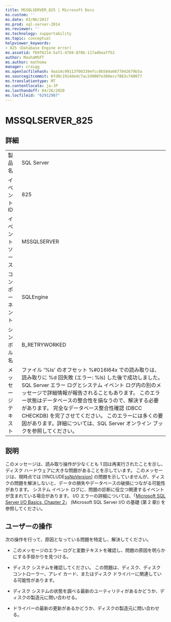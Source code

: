 ```yaml
---
title: MSSQLSERVER_825 | Microsoft Docs
ms.custom: ''
ms.date: 03/06/2017
ms.prod: sql-server-2014
ms.reviewer: ''
ms.technology: supportability
ms.topic: conceptual
helpviewer_keywords:
- 825 (Database Engine error)
ms.assetid: f69f8214-5af1-4769-878b-117ad6eaff52
author: MashaMSFT
ms.author: mathoma
manager: craigg
ms.openlocfilehash: 9aa14c99113f00339efcc0b584a6677042679b5a
ms.sourcegitcommit: 6fd8c1914de4c7ac24900fe388ecc7883c740077
ms.translationtype: MT
ms.contentlocale: ja-JP
ms.lasthandoff: 04/26/2020
ms.locfileid: "62912987"
---
```

# <a name="mssqlserver_825"></a>MSSQLSERVER_825
    
## <a name="details"></a>詳細  
  
|||  
|-|-|  
|製品名|SQL Server|  
|イベント ID|825|  
|イベント ソース|MSSQLSERVER|  
|コンポーネント|SQLEngine|  
|シンボル名|B_RETRYWORKED|  
|メッセージ テキスト|ファイル '%ls' のオフセット %#016I64x での読み取りは、読み取りに %d 回失敗 (エラー: %ls) した後で成功しました。 SQL Server エラー ログとシステム イベント ログ内の別のメッセージで詳細情報が報告されることもあります。 このエラー状態はデータベースの整合性を損なうので、解決する必要があります。 完全なデータベース整合性確認 (DBCC CHECKDB) を完了させてください。 このエラーには多くの要因があります。詳細については、SQL Server オンライン ブックを参照してください。|  
  
## <a name="explanation"></a>説明  
 このメッセージは、読み取り操作が少なくとも 1 回は再実行されたことを示し、ディスク ハードウェアに大きな問題があることを示しています。 このメッセージは、現時点では [!INCLUDE[ssNoVersion](../../includes/ssnoversion-md.md)] の問題を示していませんが、ディスクの問題を解決しないと、データの損失やデータベースの破損につながる可能性があります。 システム イベント ログに、問題の診断に役立つ関連するイベントが含まれている場合があります。 I/O エラーの詳細については、「[Microsoft SQL Server I/O Basics, Chapter 2](/previous-versions/sql/sql-server-2005/administrator/cc917726(v=technet.10))」 (Microsoft SQL Server I/O の基礎 (第 2 章)) を参照してください。  
  
## <a name="user-action"></a>ユーザーの操作  
 次の操作を行って、原因となっている問題を特定し、解決してください。  
  
-   このメッセージのエラー ログと変数テキストを確認し、問題の原因を明らかにする手掛かりを見つける。  
  
-   ディスク システムを確認してください。 この問題は、ディスク、ディスク コントローラー、アレイ カード、またはディスク ドライバーに関連している可能性があります。  
  
-   ディスク システムの状態を調べる最新のユーティリティがあるかどうか、ディスクの製造元に問い合わせる。  
  
-   ドライバーの最新の更新があるかどうか、ディスクの製造元に問い合わせる。  
  
  
